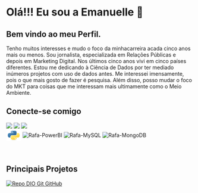 
<div>
    <h1>Olá!!! Eu sou a Emanuelle 👋 </h1>
    <h2>Bem vindo ao meu Perfil.</h2>
    <p> Tenho muitos interesses e mudo o foco da minhacarreira acada cinco anos mais ou menos. Sou jornalista, especializada em Relações Públicas e depois em Marketing Digital. Nos últimos cinco anos vivi em cinco países diferentes. Estou me dedicando à Ciência de Dados por ter mediado inúmeros projetos com uso de dados antes. Me interessei imensamente, pois o que mais gosto de fazer é pesquisa. Além disso, posso mudar o foco do MKT para coisas que me interessam mais ultimamente como o Meio Ambiente.
   
</div>
<div>
    <h2>Conecte-se comigo</h2>
   <a href="https://www.linkedin.com/in/emanuellebezerra/" target="_blank"><img src="https://img.shields.io/badge/-LinkedIn-%230077B5?style=for-the-badge&logo=linkedin&logoColor=white" target="_blank"></a> 
   <a href="https://discord.gg/emanuellebe" target="83Rfl#3843"><img src="https://img.shields.io/badge/Discord-7289DA?style=for-the-badge&logo=discord&logoColor=white" target="_blank"></a> 
    <a href = "mailto:emanuellebs@gmail.com"><img src="https://img.shields.io/badge/-Gmail-%23333?style=for-the-badge&logo=gmail&logoColor=white" target="_blank"></a>
</div>

  </div>
<div>
  <img align="center" alt="Rafa-Python" height="30" width="40" src="https://raw.githubusercontent.com/devicons/devicon/master/icons/python/python-original.svg">
  <img align="center" alt="Rafa-PowerBI" height="30" width="30" src="https://e7.pngegg.com/pngimages/252/727/png-clipart-power-bi-business-intelligence-microsoft-analytics-microsoft-text-rectangle.png">
  <img align="center" alt="Rafa-MySQL" height="30" width="40" src="https://cdn.jsdelivr.net/gh/devicons/devicon/icons/mysql/mysql-original-wordmark.svg">
  <img align="center" alt="Rafa-MongoDB" height="30" width="40" src="https://www.pngall.com/wp-content/uploads/13/Mongodb-PNG-Image-HD.png">
  
</div>
<br>
<br>

## Principais Projetos
[![Repo DIO Git GitHub](https://github-readme-stats.vercel.app/api/pin/?username=elidianaandrade&repo=dio-lab-open-source&bg_color=000&border_color=30A3DC&show_icons=true&icon_color=30A3DC&title_color=E94D5F&text_color=FFF)](https://github.com/elidianaandrade/dio-lab-open-source)


